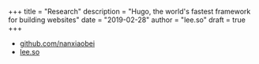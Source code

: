 +++
title = "Research"
description = "Hugo, the world's fastest framework for building websites"
date = "2019-02-28"
author = "lee.so"
draft = true
+++

- [github.com/nanxiaobei](https://github.com/nanxiaobei)
- [lee.so](https://lee.so)
